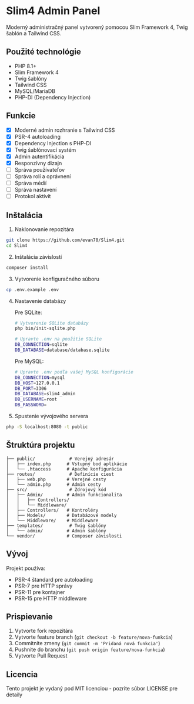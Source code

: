 # Slim4 Admin Panel

Moderný administračný panel vytvorený pomocou Slim Framework 4, Twig šablón a Tailwind CSS.

## Použité technológie

- PHP 8.1+
- Slim Framework 4
- Twig šablóny
- Tailwind CSS
- MySQL/MariaDB
- PHP-DI (Dependency Injection)

## Funkcie

- [x] Moderné admin rozhranie s Tailwind CSS
- [x] PSR-4 autoloading
- [x] Dependency Injection s PHP-DI
- [x] Twig šablónovací systém
- [x] Admin autentifikácia
- [x] Responzívny dizajn
- [ ] Správa používateľov
- [ ] Správa rolí a oprávnení
- [ ] Správa médií
- [ ] Správa nastavení
- [ ] Protokol aktivít

## Inštalácia

1. Naklonovanie repozitára
```bash
git clone https://github.com/evan70/Slim4.git
cd Slim4
```

2. Inštalácia závislostí
```bash
composer install
```

3. Vytvorenie konfiguračného súboru
```bash
cp .env.example .env
```

4. Nastavenie databázy
   
   Pre SQLite:
   ```bash
   # Vytvorenie SQLite databázy
   php bin/init-sqlite.php
   
   # Upravte .env na použitie SQLite
   DB_CONNECTION=sqlite
   DB_DATABASE=database/database.sqlite
   ```
   
   Pre MySQL:
   ```bash
   # Upravte .env podľa vašej MySQL konfigurácie
   DB_CONNECTION=mysql
   DB_HOST=127.0.0.1
   DB_PORT=3306
   DB_DATABASE=slim4_admin
   DB_USERNAME=root
   DB_PASSWORD=
   ```

5. Spustenie vývojového servera
```bash
php -S localhost:8080 -t public
```

## Štruktúra projektu

```
├── public/             # Verejný adresár
│   ├── index.php      # Vstupný bod aplikácie
│   └── .htaccess      # Apache konfigurácia
├── routes/             # Definície ciest
│   ├── web.php        # Verejné cesty
│   └── admin.php      # Admin cesty
├── src/                # Zdrojový kód
│   ├── Admin/         # Admin funkcionalita
│   │   ├── Controllers/
│   │   └── Middleware/
│   ├── Controllers/   # Kontroléry
│   ├── Models/        # Databázové modely
│   └── Middleware/    # Middleware
├── templates/          # Twig šablóny
│   └── admin/         # Admin šablóny
└── vendor/            # Composer závislosti
```

## Vývoj

Projekt používa:
- PSR-4 štandard pre autoloading
- PSR-7 pre HTTP správy
- PSR-11 pre kontajner
- PSR-15 pre HTTP middleware

## Prispievanie

1. Vytvorte fork repozitára
2. Vytvorte feature branch (`git checkout -b feature/nova-funkcia`)
3. Commitnite zmeny (`git commit -m 'Pridaná nová funkcia'`)
4. Pushnite do branchu (`git push origin feature/nova-funkcia`)
5. Vytvorte Pull Request

## Licencia

Tento projekt je vydaný pod MIT licenciou - pozrite súbor LICENSE pre detaily
